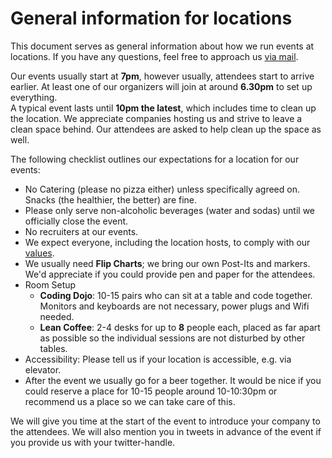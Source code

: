 # General information for locations

This document serves as general information about how we run events at locations. If you have any questions, feel free to approach us [via mail](mailto:swkberlin-orga@googlegroups.com).

Our events usually start at **7pm**, however usually, attendees start to arrive earlier. At least one of our organizers will join at around **6.30pm** to set up everything.   
A typical event lasts until **10pm the latest**, which includes time to clean up the location. We appreciate companies hosting us and strive to leave a clean space behind. Our attendees are asked to help clean up the space as well.

The following checklist outlines our expectations for a location for our events:
- No Catering (please no pizza either) unless specifically agreed on. Snacks (the healthier, the better) are fine.
- Please only serve non-alcoholic beverages (water and sodas) until we officially close the event.
- No recruiters at our events.
- We expect everyone, including the location hosts, to comply with our [values](https://github.com/swkBerlin/values/blob/master/safe_environment.md).
- We usually need **Flip Charts**; we bring our own Post-Its and markers. We'd appreciate if you could provide pen and paper for the attendees.
- Room Setup
  - **Coding Dojo**: 10-15 pairs who can sit at a table and code together. Monitors and keyboards are not necessary, power plugs and Wifi needed.
  - **Lean Coffee**: 2-4 desks for up to **8** people each, placed as far apart as possible so the individual sessions are not disturbed by other tables.
- Accessibility: Please tell us if your location is accessible, e.g. via elevator.
- After the event we usually go for a beer together. It would be nice if you could reserve a place for 10-15 people around 10-10:30pm or recommend us a place so we can take care of this.

We will give you time at the start of the event to introduce your company to the attendees. We will also mention you in tweets in advance of the event if you provide us with your twitter-handle.
